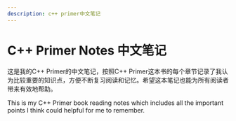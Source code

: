 ```yaml
---
description: c++ primer中文笔记
---
```


# C++ Primer Notes 中文笔记

这是我的C++ Primer的中文笔记，按照C++ Primer这本书的每个章节记录了我认为比较重要的知识点，方便不断复习阅读和记忆。希望这本笔记也能为所有阅读者带来有效地帮助。

This is my C++ Primer book reading notes which includes all the important points I think could helpful for me to remember.

